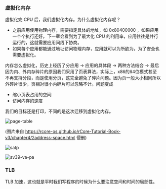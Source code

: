 ### 虚拟化内存

虚拟化完 CPU 后，我们虚拟化内存。为什么虚拟化内存呢？

- 之前应用使用物理内存，需要指定具体的地址，如 0x80400000 ，如果应用一个个执行还好，下一章会看到为了最大化 CPU 的利用率，应用往往是并行运行的，这就需要应用间线下协商。
- 如果每个应用都能通过地址访问物理内存，应用就可以为所欲为，为了安全也需要虚拟化。

内存怎么虚拟化，历史上经历了分应用 -> 应用的具体段 -> 两种方法结合 -> 最后因为内、外内存碎片的原因我们采用了页表算法，实际上，x86的64位模式甚至不再支持分段，而是使用分页，这完全避免了碎片问题。因为页一般大小相同所以外碎片很少，页相对很小内碎片可以忽略不计。问题变成

- 缩小页表占用的空间
- 访问内存的速度

我们的目标还是打印，不同的是这次迁移到虚拟化内存。

![page-table](https://tva1.sinaimg.cn/large/008i3skNgy1gv0q8e7ab4j60us0hyjtz02.jpg)

(图片来自 https://rcore-os.github.io/rCore-Tutorial-Book-v3/chapter4/2address-space.html 侵删)

![satp](https://tva1.sinaimg.cn/large/008i3skNly1gv0rz604gyj60y305hwf402.jpg)



![sv39-va-pa](https://tva1.sinaimg.cn/large/008i3skNly1gv0s4n28w0j60sh084dgd02.jpg)



### TLB

TLB 加速，这也就是平时我们写程序的时候为什么要注意空间和时间的局部性。